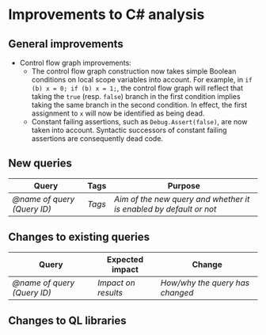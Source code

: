 # Improvements to C# analysis

## General improvements

* Control flow graph improvements:
  * The control flow graph construction now takes simple Boolean conditions on local scope variables into account. For example, in `if (b) x = 0; if (b) x = 1;`, the control flow graph will reflect that taking the `true` (resp. `false`) branch in the first condition implies taking the same branch in the second condition. In effect, the first assignment to `x` will now be identified as being dead.
  * Constant failing assertions, such as `Debug.Assert(false)`, are now taken into account. Syntactic successors of constant failing assertions are consequently dead code.
  
## New queries

| **Query**                   | **Tags**  | **Purpose**                                                        |
|-----------------------------|-----------|--------------------------------------------------------------------|
| *@name of query (Query ID)* | *Tags*    |*Aim of the new query and whether it is enabled by default or not*  |

## Changes to existing queries

| **Query**                  | **Expected impact**    | **Change**                                                       |
|----------------------------|------------------------|------------------------------------------------------------------|
| *@name of query (Query ID)*| *Impact on results*    | *How/why the query has changed*                                  |


## Changes to QL libraries
